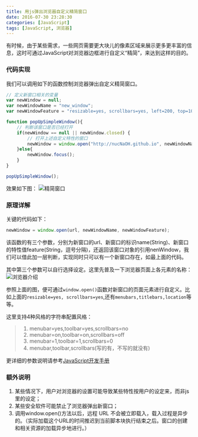 ```yaml
---
title: 用js弹出浏览器自定义精简窗口
date: 2016-07-30 23:28:30
categories: [JavaScript]
tags: [JavaScript, 浏览器]
---
```

有时候，由于某些需求，一些网页需要更大块儿的像素区域来展示更多更丰富的信息，这时可通过JavaScript对浏览器边框进行自定义“精简”，来达到这样的目的。
<!-- more -->

### 代码实现

我们可以调用如下的函数控制浏览器弹出自定义精简窗口。
``` JavaScript
// 定义新窗口相关的变量
var newWindow = null;
var newWindowName = "new_window";
var newWindowFeature = "resizable=yes, scrollbars=yes, left=200, top=100, width=600, height=400";

function popUpSimpleWindow(){
	// 判断该窗口是否已经打开
	if(newWindow == null || newWindow.closed) {
		// 打开上述自定义特性的窗口
		newWindow = window.open("http://nucNaOH.github.io", newWindowName, newWindowFeature);
	}else{
		newWindow.focus();
	}
}

popUpSimpleWindow();
```
效果如下图：
![精简窗口](http://oa6lwc3gp.bkt.clouddn.com/image/%E7%B2%BE%E7%AE%80%E6%B5%8F%E8%A7%88%E5%99%A8%E7%AA%97%E5%8F%A3.png)

### 原理详解

关键的代码如下：
``` JavaScript
newWindow = window.open(url, newWindowName, newWindowFeature);
```
该函数的有三个参数，分别为新窗口的url、新窗口的标识name(String)、新窗口的特性值feature(String，逗号分隔)，还返回该窗口对象的引用nenWindow，我们可以借此加一层判断，实现同时只可以有一个新窗口存在，如最上面的代码。

其中第三个参数可以自行选择设定。这里先普及一下浏览器页面上各元素的名称：
![浏览器介绍](http://oa6lwc3gp.bkt.clouddn.com/image/%E6%B5%8F%E8%A7%88%E5%99%A8%E9%A1%B5%E9%9D%A2%E8%AF%B4%E6%98%8E.gif)

参照上面的图，便可通过`window.open()`函数对新窗口的页面元素进行自定义。比如上面的`resizable=yes, scrollbars=yes`,还有`menubars,titlebars,location`等等。

这里支持4种风格的字符串配置风格：
>1. menubar=yes,toolbar=yes,scrollbars=no
>2. menubar=on,toolbar=on,scrollbars=off
>3. menubar=1,toolbar=1,scrollbars=0
>4. menubar,toolbar,scrollbars(写的有，不写的就没有)

更详细的参数说明请参考[JavaScript开发手册](https://developer.mozilla.org/zh-CN/docs/Web/API/Window/open)

### 额外说明

1. 某些情况下，用户对浏览器的设置可能导致某些特性按用户的设定来，而非js里的设定；
2. 某些安全软件可能禁止了浏览器弹出新窗口；
3. 调用window.open()方法以后，远程 URL 不会被立即载入，载入过程是异步的。（实际加载这个URL的时间推迟到当前脚本块执行结束之后。窗口的创建和相关资源的加载异步地进行。）
